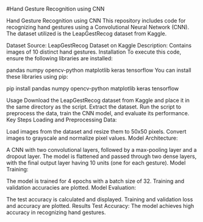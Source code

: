 #Hand Gesture Recognition using CNN

Hand Gesture Recognition using CNN
This repository includes code for recognizing hand gestures using a Convolutional Neural Network (CNN). The dataset utilized is the LeapGestRecog dataset from Kaggle.

Dataset
Source: LeapGestRecog Dataset on Kaggle
Description: Contains images of 10 distinct hand gestures.
Installation
To execute this code, ensure the following libraries are installed:

pandas
numpy
opencv-python
matplotlib
keras
tensorflow
You can install these libraries using pip:

pip install pandas numpy opencv-python matplotlib keras tensorflow

Usage
Download the LeapGestRecog dataset from Kaggle and place it in the same directory as the script.
Extract the dataset.
Run the script to preprocess the data, train the CNN model, and evaluate its performance.
Key Steps
Loading and Preprocessing Data:

Load images from the dataset and resize them to 50x50 pixels.
Convert images to grayscale and normalize pixel values.
Model Architecture:

A CNN with two convolutional layers, followed by a max-pooling layer and a dropout layer.
The model is flattened and passed through two dense layers, with the final output layer having 10 units (one for each gesture).
Model Training:

The model is trained for 4 epochs with a batch size of 32.
Training and validation accuracies are plotted.
Model Evaluation:

The test accuracy is calculated and displayed.
Training and validation loss and accuracy are plotted.
Results
Test Accuracy: The model achieves high accuracy in recognizing hand gestures.
